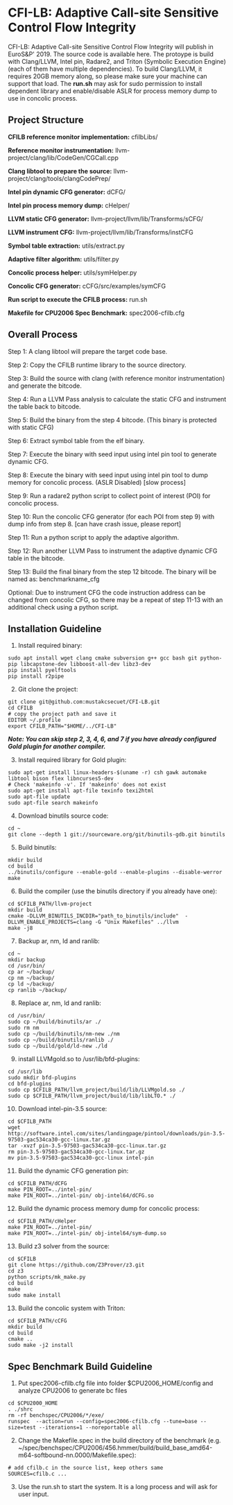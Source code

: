 # CFI-LB: Adaptive Call-site Sensitive Control Flow Integrity

CFI-LB: Adaptive Call-site Sensitive Control Flow Integrity will publish in EuroS&P' 2019. The source code is available here. The protoype is build with Clang/LLVM, Intel pin, Radare2, and Triton (Symbolic Execution Engine)(each of them have multiple dependencies). To build Clang/LLVM, it requires 20GB memory along, so please make sure your machine can support that load. The **run.sh** may ask for sudo permission to install dependent library and enable/disable ASLR for process memory dump to use in concolic process.

## Project Structure
**CFILB reference monitor implementation:** cfilbLibs/

**Reference monitor instrumentation:** llvm-project/clang/lib/CodeGen/CGCall.cpp

**Clang libtool to prepare the source:** llvm-project/clang/tools/clangCodePrep/

**Intel pin dynamic CFG generator:** dCFG/

**Intel pin process memory dump:** cHelper/

**LLVM static CFG generator:** llvm-project/llvm/lib/Transforms/sCFG/

**LLVM instrument CFG:** llvm-project/llvm/lib/Transforms/instCFG

**Symbol table extraction:** utils/extract.py

**Adaptive filter algorithm:** utils/filter.py

**Concolic process helper:** utils/symHelper.py

**Concolic CFG generator:** cCFG/src/examples/symCFG

**Run script to execute the CFILB process:** run.sh

**Makefile for CPU2006 Spec Benchmark:** spec2006-cfilb.cfg

## Overall Process
Step 1: A clang libtool will prepare the target code base.

Step 2: Copy the CFILB runtime library to the source directory.

Step 3: Build the source with clang (with reference monitor instrumentation) and generate the bitcode.

Step 4: Run a LLVM Pass analysis to calculate the static CFG and instrument the table back to bitcode.

Step 5: Build the binary from the step 4 bitcode. (This binary is protected with static CFG)

Step 6: Extract symbol table from the elf binary.

Step 7: Execute the binary with seed input using intel pin tool to generate dynamic CFG.

Step 8: Execute the binary with seed input using intel pin tool to dump memory for concolic process. (ASLR Disabled) [slow process]

Step 9: Run a radare2 python script to collect point of interest (POI) for concolic process.

Step 10: Run the concolic CFG generator (for each POI from step 9) with dump info from step 8. [can have crash issue, please report]

Step 11: Run a python script to apply the adaptive algorithm.

Step 12: Run another LLVM Pass to instrument the adaptive dynamic CFG table in the bitcode.

Step 13: Build the final binary from the step 12 bitcode. The binary will be named as: benchmarkname_cfg

Optional: Due to instrument CFG the code instruction address can be changed from concolic CFG, so there may be a repeat of step 11-13 with an additional check using a python script.

## Installation Guideline
1. Install required binary:
```text
sudo apt install wget clang cmake subversion g++ gcc bash git python-pip libcapstone-dev libboost-all-dev libz3-dev
pip install pyelftools
pip install r2pipe
```

2. Git clone the project:
```text
git clone git@github.com:mustakcsecuet/CFI-LB.git
cd CFILB
# copy the project path and save it
EDITOR ~/.profile
export CFILB_PATH="$HOME/../CFI-LB"
```
***Note: You can skip step 2, 3, 4, 6, and 7 if you have already configured Gold plugin for another compiler.***

3. Install required library for Gold plugin:
```text
sudo apt-get install linux-headers-$(uname -r) csh gawk automake libtool bison flex libncurses5-dev
# Check 'makeinfo -v'. If 'makeinfo' does not exist
sudo apt-get install apt-file texinfo texi2html
sudo apt-file update
sudo apt-file search makeinfo
```

4. Download binutils source code:
```text
cd ~
git clone --depth 1 git://sourceware.org/git/binutils-gdb.git binutils
```

5. Build binutils:
```text
mkdir build
cd build
../binutils/configure --enable-gold --enable-plugins --disable-werror
make
```

6. Build the compiler (use the binutils directory if you already have one):
```text
cd $CFILB_PATH/llvm-project
mkdir build
cmake -DLLVM_BINUTILS_INCDIR="path_to_binutils/include"  -DLLVM_ENABLE_PROJECTS=clang -G "Unix Makefiles" ../llvm
make -j8
```

7. Backup ar, nm, ld and ranlib:
```text
cd ~
mkdir backup
cd /usr/bin/
cp ar ~/backup/
cp nm ~/backup/
cp ld ~/backup/
cp ranlib ~/backup/
```

8. Replace ar, nm, ld and ranlib:
```text
cd /usr/bin/
sudo cp ~/build/binutils/ar ./
sudo rm nm
sudo cp ~/build/binutils/nm-new ./nm
sudo cp ~/build/binutils/ranlib ./
sudo cp ~/build/gold/ld-new ./ld
```

9. install LLVMgold.so to /usr/lib/bfd-plugins:
```text
cd /usr/lib
sudo mkdir bfd-plugins
cd bfd-plugins
sudo cp $CFILB_PATH/llvm_project/build/lib/LLVMgold.so ./
sudo cp $CFILB_PATH/llvm_project/build/lib/libLTO.* ./
```

10. Download intel-pin-3.5 source:
```text
cd $CFILB_PATH
wget http://software.intel.com/sites/landingpage/pintool/downloads/pin-3.5-97503-gac534ca30-gcc-linux.tar.gz
tar -xvzf pin-3.5-97503-gac534ca30-gcc-linux.tar.gz
rm pin-3.5-97503-gac534ca30-gcc-linux.tar.gz
mv pin-3.5-97503-gac534ca30-gcc-linux intel-pin
```

11. Build the dynamic CFG generation pin:
```text
cd $CFILB_PATH/dCFG
make PIN_ROOT=../intel-pin/
make PIN_ROOT=../intel-pin/ obj-intel64/dCFG.so
```

12. Build the dynamic process memory dump for concolic process:
```text
cd $CFILB_PATH/cHelper
make PIN_ROOT=../intel-pin/
make PIN_ROOT=../intel-pin/ obj-intel64/sym-dump.so
```

13. Build z3 solver from the source:
```text
cd $CFILB
git clone https://github.com/Z3Prover/z3.git
cd z3
python scripts/mk_make.py
cd build
make
sudo make install
```

13. Build the concolic system with Triton:
```text
cd $CFILB_PATH/cCFG
mkdir build
cd build
cmake ..
sudo make -j2 install
```

## Spec Benchmark Build Guideline
1. Put spec2006-cfilb.cfg file into folder $CPU2006_HOME/config and analyze CPU2006 to generate bc files
```text
cd $CPU2000_HOME
. ./shrc
rm -rf benchspec/CPU2006/*/exe/
runspec  --action=run --config=spec2006-cfilb.cfg --tune=base --size=test --iterations=1 --noreportable all
```
2. Change the Makefile.spec in the build directory of the benchmark (e.g. ~/spec/benchspec/CPU2006/456.hmmer/build/build_base_amd64-m64-softbound-nn.0000/Makefile.spec):
```text
# add cfilb.c in the source list, keep others same
SOURCES=cfilb.c ...
```
3. Use the run.sh to start the system. It is a long process and will ask for user input.